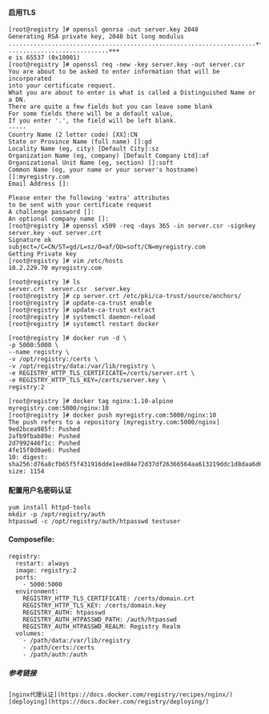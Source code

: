 #### <span id = "1">启用TLS</span>
	[root@registry ]# openssl genrsa -out server.key 2048
	Generating RSA private key, 2048 bit long modulus
	.....................................................................+++
	............................+++
	e is 65537 (0x10001)
	[root@registry ]# openssl req -new -key server.key -out server.csr
	You are about to be asked to enter information that will be incorporated
	into your certificate request.
	What you are about to enter is what is called a Distinguished Name or a DN.
	There are quite a few fields but you can leave some blank
	For some fields there will be a default value,
	If you enter '.', the field will be left blank.
	-----
	Country Name (2 letter code) [XX]:CN
	State or Province Name (full name) []:gd   
	Locality Name (eg, city) [Default City]:sz
	Organization Name (eg, company) [Default Company Ltd]:af
	Organizational Unit Name (eg, section) []:soft
	Common Name (eg, your name or your server's hostname) []:myregistry.com
	Email Address []:
	
	Please enter the following 'extra' attributes
	to be sent with your certificate request
	A challenge password []:
	An optional company name []:
	[root@registry ]# openssl x509 -req -days 365 -in server.csr -signkey server.key -out server.crt
	Signature ok
	subject=/C=CN/ST=gd/L=sz/O=af/OU=soft/CN=myregistry.com
	Getting Private key
	[root@registry ]# vim /etc/hosts
	10.2.229.70 myregistry.com
	
	[root@registry ]# ls
	server.crt  server.csr  server.key
	[root@registry ]# cp server.crt /etc/pki/ca-trust/source/anchors/
	[root@registry ]# update-ca-trust enable
	[root@registry ]# update-ca-trust extract
	[root@registry ]# systemctl daemon-reload
	[root@registry ]# systemctl restart docker
	
	[root@registry ]# docker run -d \
	-p 5000:5000 \
	--name registry \
	-v /opt/registry:/certs \
	-v /opt/registry/data:/var/lib/registry \
	-e REGISTRY_HTTP_TLS_CERTIFICATE=/certs/server.crt \
	-e REGISTRY_HTTP_TLS_KEY=/certs/server.key \
	registry:2
	
	[root@registry ]# docker tag nginx:1.10-alpine myregistry.com:5000/nginx:10
	[root@registry ]# docker push myregistry.com:5000/nginx:10
	The push refers to a repository [myregistry.com:5000/nginx]
	9ed2bcea985f: Pushed 
	2afb9fbab89e: Pushed 
	2d7992446f1c: Pushed 
	4fe15f8d0ae6: Pushed 
	10: digest: sha256:d76a8cfb65f5f431916dde1eed84e72d37df26366564aa613219ddc1d8daa6d6 size: 1154

#### <span id = "2">配置用户名密码认证</span>
	yum install httpd-tools
	mkdir -p /opt/registry/auth
	htpasswd -c /opt/registry/auth/htpasswd testuser
#### <span id="3">Composefile:</span>
	registry:
	  restart: always
	  image: registry:2
	  ports:
	    - 5000:5000
	  environment:
	    REGISTRY_HTTP_TLS_CERTIFICATE: /certs/domain.crt
	    REGISTRY_HTTP_TLS_KEY: /certs/domain.key
	    REGISTRY_AUTH: htpasswd
	    REGISTRY_AUTH_HTPASSWD_PATH: /auth/htpasswd
	    REGISTRY_AUTH_HTPASSWD_REALM: Registry Realm
	  volumes:
	    - /path/data:/var/lib/registry
	    - /path/certs:/certs
	    - /path/auth:/auth
##### 参考链接
	[nginx代理认证](https://docs.docker.com/registry/recipes/nginx/)
	[deploying](https://docs.docker.com/registry/deploying/)
